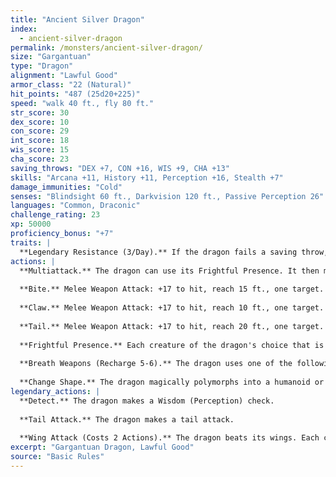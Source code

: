 ```yaml
---
title: "Ancient Silver Dragon"
index:
  - ancient-silver-dragon
permalink: /monsters/ancient-silver-dragon/
size: "Gargantuan"
type: "Dragon"
alignment: "Lawful Good"
armor_class: "22 (Natural)"
hit_points: "487 (25d20+225)"
speed: "walk 40 ft., fly 80 ft."
str_score: 30
dex_score: 10
con_score: 29
int_score: 18
wis_score: 15
cha_score: 23
saving_throws: "DEX +7, CON +16, WIS +9, CHA +13"
skills: "Arcana +11, History +11, Perception +16, Stealth +7"
damage_immunities: "Cold"
senses: "Blindsight 60 ft., Darkvision 120 ft., Passive Perception 26"
languages: "Common, Draconic"
challenge_rating: 23
xp: 50000
proficiency_bonus: "+7"
traits: |
  **Legendary Resistance (3/Day).** If the dragon fails a saving throw, it can choose to succeed instead.
actions: |
  **Multiattack.** The dragon can use its Frightful Presence. It then makes three attacks: one with its bite and two with its claws.
  
  **Bite.** Melee Weapon Attack: +17 to hit, reach 15 ft., one target. Hit: 21 (2d10 + 10) piercing damage.
  
  **Claw.** Melee Weapon Attack: +17 to hit, reach 10 ft., one target. Hit: 17 (2d6 + 10) slashing damage.
  
  **Tail.** Melee Weapon Attack: +17 to hit, reach 20 ft., one target. Hit: 19 (2d8 + 10) bludgeoning damage.
  
  **Frightful Presence.** Each creature of the dragon's choice that is within 120 feet of the dragon and aware of it must succeed on a DC 21 Wisdom saving throw or become frightened for 1 minute. A creature can repeat the saving throw at the end of each of its turns, ending the effect on itself on a success. If a creature's saving throw is successful or the effect ends for it, the creature is immune to the dragon's Frightful Presence for the next 24 hours.
  
  **Breath Weapons (Recharge 5-6).** The dragon uses one of the following breath weapons. Cold Breath. The dragon exhales an icy blast in a 90-foot cone. Each creature in that area must make a DC 24 Constitution saving throw, taking 67 (15d8) cold damage on a failed save, or half as much damage on a successful one. Paralyzing Breath. The dragon exhales paralyzing gas in a 90- foot cone. Each creature in that area must succeed on a DC 24 Constitution saving throw or be paralyzed for 1 minute. A creature can repeat the saving throw at the end of each of its turns, ending the effect on itself on a success.
  
  **Change Shape.** The dragon magically polymorphs into a humanoid or beast that has a challenge rating no higher than its own, or back into its true form. It reverts to its true form if it dies. Any equipment it is wearing or carrying is absorbed or borne by the new form (the dragon's choice). In a new form, the dragon retains its alignment, hit points, Hit Dice, ability to speak, proficiencies, Legendary Resistance, lair actions, and Intelligence, Wisdom, and Charisma scores, as well as this action. Its statistics and capabilities are otherwise replaced by those of the new form, except any class features or legendary actions of that form.  
legendary_actions: |
  **Detect.** The dragon makes a Wisdom (Perception) check.
  
  **Tail Attack.** The dragon makes a tail attack.
  
  **Wing Attack (Costs 2 Actions).** The dragon beats its wings. Each creature within 15 ft. of the dragon must succeed on a DC 25 Dexterity saving throw or take 17 (2d6 + 10) bludgeoning damage and be knocked prone. The dragon can then fly up to half its flying speed.
excerpt: "Gargantuan Dragon, Lawful Good"
source: "Basic Rules"
---
```

